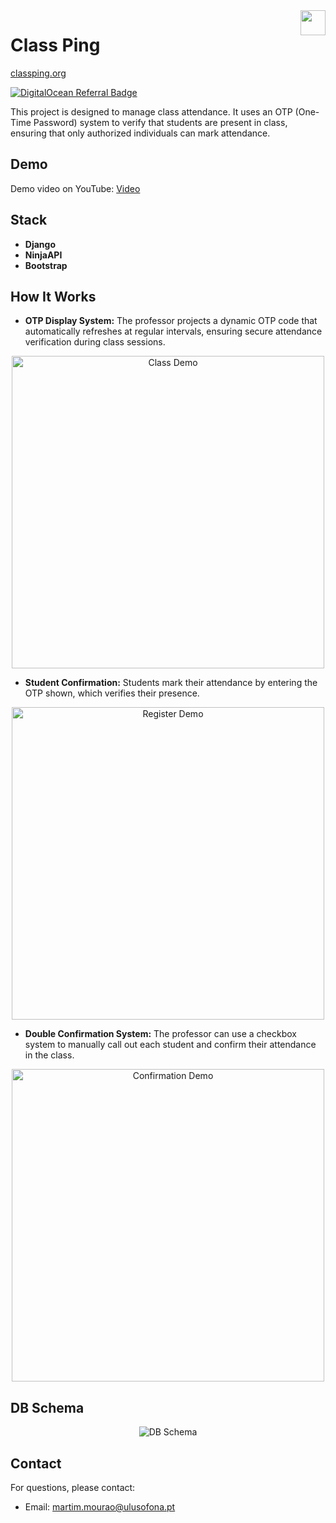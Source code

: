 <img  height="40px" align="right" src="./static/images/logo.png"/>


# Class Ping

[classping.org](https://classping.org/)

[![DigitalOcean Referral Badge](https://web-platforms.sfo2.cdn.digitaloceanspaces.com/WWW/Badge%201.svg)](https://www.digitalocean.com/?refcode=c073df1ac08a&utm_campaign=Referral_Invite&utm_medium=Referral_Program&utm_source=badge)


This project is designed to manage class attendance. 
It uses an OTP (One-Time Password) system to verify that students are present in class, ensuring that only authorized individuals can mark attendance.

## Demo

Demo video on YouTube: [Video](https://youtu.be/g1B3YId71MA)

  
## Stack

- **Django**
- **NinjaAPI** 
- **Bootstrap** 

## How It Works

- **OTP Display System:** The professor projects a dynamic OTP code that automatically refreshes at regular intervals, ensuring secure attendance verification during class sessions.

<p align="center">
    <img src="./demo/class_demo.png" align="center" alt="Class Demo" width="500"/>
</p>

- **Student Confirmation:** Students mark their attendance by entering the OTP shown, which verifies their presence.

<p align="center">
    <img src="./demo/register_demo.png" align="center" alt="Register Demo" width="500"/>
</p>

- **Double Confirmation System:** The professor can use a checkbox system to manually call out each student and confirm their attendance in the class.

<p align="center">
    <img src="./demo/confirmation_demo.png" align="center" alt="Confirmation Demo" width="500"/>
</p>


## DB Schema

<p align="center">
    <img src="./myapp_models.png" align="center" alt="DB Schema"/>
</p>


## Contact

For questions, please contact:
- Email: martim.mourao@ulusofona.pt
